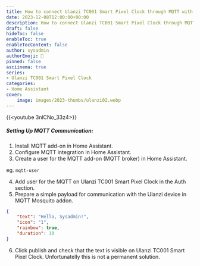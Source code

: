 ```yaml
---
title: How to connect Ulanzi TC001 Smart Pixel Clock through MQTT with Home Assistant
date: 2023-12-08T12:00:00+00:00
description: How to connect Ulanzi TC001 Smart Pixel Clock through MQTT with Home Assistant
draft: false
hideToc: false
enableToc: true
enableTocContent: false
author: sysadmin
authorEmoji: 🐧
pinned: false
asciinema: true
series:
- Ulanzi TC001 Smart Pixel Clock
categories:
- Home Assistant
cover:
    image: images/2023-thumbs/ulanzi02.webp
---
```


{{<youtube 3nlCNo_33z4>}}

##### Setting Up MQTT Communication:

1. Install MQTT add-on in Home Assistant.
2. Configure MQTT integration in Home Assistant.
3. Create a user for the MQTT add-on (MQTT broker) in Home Assistant.

eg. ```mqtt-user``` 

4. Add user for the MQTT on Ulanzi TC001 Smart Pixel Clock  in the Auth section.
5. Prepare a simple payload for communication with the Ulanzi device in MQTT Mosquito addon.

```json
{
	"text": "Hello, Sysadmin!",
	"icon": "1",
	"rainbow": true,
	"duration": 10
}
```
6. Click publish and check that the text is visible on Ulanzi TC001 Smart Pixel Clock. Unfortunatelly this is not a permanent solution. 